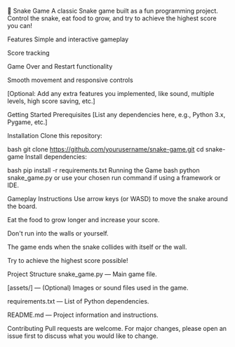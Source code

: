 🐍 Snake Game
A classic Snake game built as a fun programming project. Control the snake, eat food to grow, and try to achieve the highest score you can!

Features
Simple and interactive gameplay

Score tracking

Game Over and Restart functionality

Smooth movement and responsive controls

[Optional: Add any extra features you implemented, like sound, multiple levels, high score saving, etc.]

Getting Started
Prerequisites
[List any dependencies here, e.g., Python 3.x, Pygame, etc.]

Installation
Clone this repository:

bash
git clone https://github.com/yourusername/snake-game.git
cd snake-game
Install dependencies:

bash
pip install -r requirements.txt
Running the Game
bash
python snake_game.py
or use your chosen run command if using a framework or IDE.

Gameplay Instructions
Use arrow keys (or WASD) to move the snake around the board.

Eat the food to grow longer and increase your score.

Don't run into the walls or yourself.

The game ends when the snake collides with itself or the wall.

Try to achieve the highest score possible!

Project Structure
snake_game.py — Main game file.

[assets/] — (Optional) Images or sound files used in the game.

requirements.txt — List of Python dependencies.

README.md — Project information and instructions.

Contributing
Pull requests are welcome. For major changes, please open an issue first to discuss what you would like to change.
